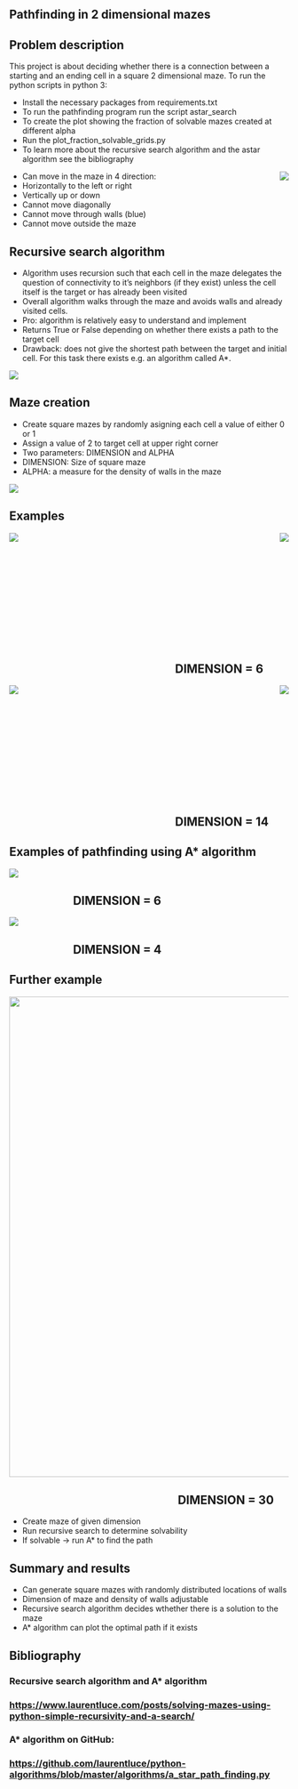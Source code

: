 ## Pathfinding in 2 dimensional mazes

## Problem description
This project is about deciding whether there is a connection between a
starting and an ending cell in a square 2 dimensional maze. 
To run the python scripts in python 3:
* Install the necessary packages from requirements.txt
* To run the pathfinding program run the script astar_search
* To create the plot showing the fraction of solvable mazes created at different alpha
* Run the plot_fraction_solvable_grids.py
* To learn more about the recursive search algorithm and the astar algorithm see the bibliography  
<img align="right"  src="https://github.com/blatmand/pathfinding_in_maze/blob/master/Example_Grid.png">

* Can move in the maze in 4
direction:
* Horizontally to the left or
right
* Vertically up or down
* Cannot move diagonally
* Cannot move through walls
(blue)
* Cannot move outside the maze

## Recursive search algorithm

* Algorithm uses recursion such that each cell in the maze
delegates the question of connectivity to it’s neighbors (if they
exist) unless the cell itself is the target or has already been
visited
* Overall algorithm walks through the maze and avoids walls
and already visited cells.
* Pro: algorithm is relatively easy to understand and implement
* Returns True or False depending on whether there exists a
path to the target cell
* Drawback: does not give the shortest path between the target
and initial cell. For this task there exists e.g. an algorithm
called A*.
<img align="center"  src="https://github.com/blatmand/pathfinding_in_maze/blob/master/recursive_search_algorithm.JPG">

## Maze creation

* Create square mazes by randomly asigning each cell a value of
either 0 or 1
* Assign a value of 2 to target cell at upper right corner
* Two parameters: DIMENSION and ALPHA
* DIMENSION: Size of square maze
* ALPHA: a measure for the density of walls in the maze

<img align="center"  src="https://github.com/blatmand/pathfinding_in_maze/blob/master/probabilities.png">

## Examples
<img align="left"  src="https://github.com/blatmand/pathfinding_in_maze/blob/master/True2.JPG">
<img align="right"  src="https://github.com/blatmand/pathfinding_in_maze/blob/master/False2.JPG">

<p>&nbsp;</p>
<p>&nbsp;</p>
<p>&nbsp;</p>
<p>&nbsp;</p>
<p>&nbsp;</p>
<p>&nbsp;</p>
<p>&nbsp;</p>

## &emsp;&emsp;&emsp;&emsp;&emsp;&emsp;&emsp;&emsp;&emsp;&emsp;&emsp;&emsp;&emsp;&emsp; DIMENSION = 6
<img align="left"  src="https://github.com/blatmand/pathfinding_in_maze/blob/master/True.JPG">
<img align="right"  src="https://github.com/blatmand/pathfinding_in_maze/blob/master/False.JPG">

<p>&nbsp;</p>
<p>&nbsp;</p>
<p>&nbsp;</p>
<p>&nbsp;</p>
<p>&nbsp;</p>
<p>&nbsp;</p>
<p>&nbsp;</p>

## &emsp;&emsp;&emsp;&emsp;&emsp;&emsp;&emsp;&emsp;&emsp;&emsp;&emsp;&emsp;&emsp;&emsp; DIMENSION = 14

## Examples of pathfinding using A* algorithm

<img align="center"  src="https://github.com/blatmand/pathfinding_in_maze/blob/master/Plot1.png">

## &emsp;&emsp;&emsp;&emsp;&emsp;&nbsp; DIMENSION = 6

<img align="center"  src="https://github.com/blatmand/pathfinding_in_maze/blob/master/Plot2.png">

## &emsp;&emsp;&emsp;&emsp;&emsp;&nbsp; DIMENSION = 4

## Further example

<img align="center" width = "864"   src="https://github.com/blatmand/pathfinding_in_maze/blob/master/Plot3.png">

## &emsp;&emsp;&emsp;&emsp;&emsp;&emsp;&emsp;&emsp;&emsp;&emsp;&emsp;&emsp;&emsp;&emsp;&nbsp; DIMENSION = 30

* Create maze of given dimension
* Run recursive search to determine solvability
* If solvable &rarr; run A* to find the path

## Summary and results

* Can generate square mazes with randomly distributed locations of walls
* Dimension of maze and density of walls adjustable
* Recursive search algorithm decides wthether there is a solution to the maze
* A* algorithm can plot the optimal path if it exists

## Bibliography

### Recursive search algorithm and A* algorithm
### https://www.laurentluce.com/posts/solving-mazes-using-python-simple-recursivity-and-a-search/
### A* algorithm on GitHub:
### https://github.com/laurentluce/python-algorithms/blob/master/algorithms/a_star_path_finding.py
